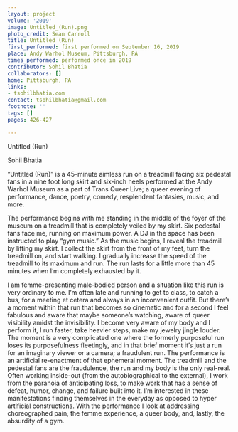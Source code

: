 ```yaml
---
layout: project
volume: '2019'
image: Untitled_(Run).png
photo_credit: Sean Carroll
title: Untitled (Run)
first_performed: first performed on September 16, 2019
place: Andy Warhol Museum, Pittsburgh, PA
times_performed: performed once in 2019
contributor: Sohil Bhatia
collaborators: []
home: Pittsburgh, PA
links:
- tsohilbhatia.com
contact: tsohilbhatia@gmail.com
footnote: ''
tags: []
pages: 426-427

---
```


Untitled (Run)

Sohil Bhatia

“Untitled (Run)” is a 45-minute aimless run on a treadmill facing six pedestal fans in a nine foot long skirt and six-inch heels performed at the Andy Warhol Museum as a part of Trans Queer Live; a queer evening of performance, dance, poetry, comedy, resplendent fantasies, music, and more.

The performance begins with me standing in the middle of the foyer of the museum on a treadmill that is completely veiled by my skirt. Six pedestal fans face me, running on maximum power. A DJ in the space has been instructed to play “gym music.” As the music begins, I reveal the treadmill by lifting my skirt. I collect the skirt from the front of my feet, turn the treadmill on, and start walking. I gradually increase the speed of the treadmill to its maximum and run. The run lasts for a little more than 45 minutes when I’m completely exhausted by it.

I am femme-presenting male-bodied person and a situation like this run is very ordinary to me. I’m often late and running to get to class, to catch a bus, for a meeting et cetera and always in an inconvenient outfit. But there’s a moment within that run that becomes so cinematic and for a second I feel fabulous and aware that maybe someone’s watching, aware of queer visibility amidst the invisibility. I become very aware of my body and I perform it, I run faster, take heavier steps, make my jewelry jingle louder. The moment is a very complicated one where the formerly purposeful run loses its purposefulness fleetingly, and in that brief moment it’s just a run for an imaginary viewer or a camera; a fraudulent run. The performance is an artificial re-enactment of that ephemeral moment. The treadmill and the pedestal fans are the fraudulence, the run and my body is the only real-real. Often working inside-out (from the autobiographical to the external), I work from the paranoia of anticipating loss, to make work that has a sense of defeat, humor, change, and failure built into it. I’m interested in these manifestations finding themselves in the everyday as opposed to hyper artificial constructions. With the performance I look at addressing choreographed pain, the femme experience, a queer body, and, lastly, the absurdity of a gym.
